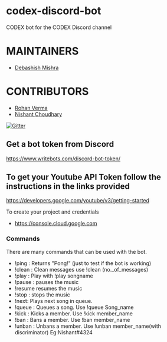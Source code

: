 # codex-discord-bot
CODEX bot for the CODEX Discord channel

# MAINTAINERS
- [Debashish Mishra](https://github.com/Zanark)

# CONTRIBUTORS
- [Rohan Verma](https://github.com/martyminiac)
- [Nishant Choudhary](https://github.com/nishantc7)

[![Gitter](https://badges.gitter.im/codex-discord-bot/community.svg)](https://gitter.im/codex-discord-bot/community?utm_source=badge&utm_medium=badge&utm_campaign=pr-badge)

## Get a bot token from Discord
https://www.writebots.com/discord-bot-token/

## To get your Youtube API Token follow the instructions in the links provided 
https://developers.google.com/youtube/v3/getting-started

To create your project and credentials 
- https://console.cloud.google.com

### Commands

There are many commands that can be used with the bot.
- !ping : Returns "Pong!" (just to test if the bot is working)
-	!clean : Clean messages use !clean (no._of_messages)
- !play : Play with !play songname
- !pause : pauses the music
- !resume resumes the music
-	!stop : stops the music
-	!next: Plays next song in queue.
-	!queue : Queues a song. Use !queue Song_name
-	!kick : Kicks a member. Use !kick member_name
-	!ban :  Bans a member. Use !ban member_name
- !unban : Unbans a member. Use !unban member_name(with discriminator) Eg:Nishant#4324

